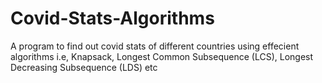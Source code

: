 # Covid-Stats-Algorithms
A program to find out covid stats of different countries using effecient algorithms i.e, Knapsack,  Longest Common Subsequence (LCS), Longest Decreasing Subsequence (LDS) etc
